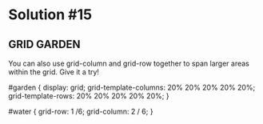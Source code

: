 
# Solution #15

## GRID GARDEN

You can also use grid-column and grid-row together to span larger areas within the grid. Give it a try!

#garden {
    display: grid;
    grid-template-columns: 20% 20% 20% 20% 20%;
    grid-template-rows: 20% 20% 20% 20% 20%;
}

#water {
    grid-row: 1 /6; 
    grid-column: 2 / 6; 
}